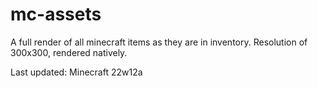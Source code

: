 # mc-assets
A full render of all minecraft items as they are in inventory. Resolution of 300x300, rendered natively.

Last updated: Minecraft 22w12a

